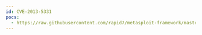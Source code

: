 ```yaml
---
id: CVE-2013-5331
pocs:
  - https://raw.githubusercontent.com/rapid7/metasploit-framework/master/modules/exploits/windows/browser/adobe_flash_filters_type_confusion.rb
---
```

